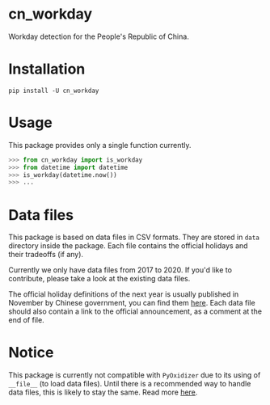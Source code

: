 # cn_workday

Workday detection for the People's Republic of China.

# Installation

```shell
pip install -U cn_workday
```

# Usage

This package provides only a single function currently.

```python
>>> from cn_workday import is_workday
>>> from datetime import datetime
>>> is_workday(datetime.now())
>>> ...
```

# Data files

This package is based on data files in CSV formats. They are stored in `data`
 directory inside the package. Each file contains the official holidays
 and their tradeoffs (if any).

Currently we only have data files from 2017 to 2020. If you'd like
 to contribute, please take a look at the existing data files.

The official holiday definitions of the next year is usually published
 in November by Chinese government, you can find them [here][gov_cn_node_330].
 Each data file should also contain a link to the official announcement, as a
 comment at the end of file.

# Notice

This package is currently not compatible with `PyOxidizer` due to its using of
 `__file__` (to load data files). Until there is a recommended way to handle
 data files, this is likely to stay the same. Read more [here][py_oxidizer_i69].


  [gov_cn_node_330]: http://www.gov.cn/zhengce/content/node_330.htm
  [py_oxidizer_i69]: https://github.com/indygreg/PyOxidizer/issues/69

